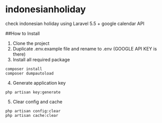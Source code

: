 # indonesianholiday
check indonesian holiday using Laravel 5.5 + google calendar API

##How to Install
1. Clone the project
2. Duplicate .env.example file and rename to .env (GOOGLE API KEY is there)
3. Install all required package
```
composer install
composer dumpautoload
```
4. Generate application key
```
php artisan key:generate
```
5. Clear config and cache
```
php artisan config:clear
php artisan cache:clear
```